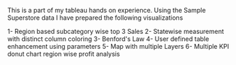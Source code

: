 This is a part of my tableau hands on experience.
Using the Sample Superstore data I have prepared the following visualizations

1- Region based subcategory wise top 3 Sales 
2- Statewise measurement with distinct column coloring
3- Benford's Law
4- User defined table enhancement using parameters
5- Map with multiple Layers
6- Multiple KPI donut chart region wise profit analysis

